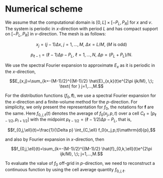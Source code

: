# Numerical scheme

We assume that the computational domain is $[0,L]\times[-P_L,P_R]$ for
$x$ and $v$. The system is periodic in $x$-direction with period $L$ and
has compact support on $[-P_L,P_R]$ in $v$-direction. The mesh is as
follows:
```math
x_j=(j-1)\Delta x,\ j=1,...,M,\ \Delta x=L/M, \ (M \text{ is odd)}
```

```math
p_{\ell-1} = (\ell-1)\Delta p-P_L,\  \ell=1,...,N, \ \Delta p=(P_L+P_L)/N.
```

We use the spectral Fourier expansion to
approximate $E_x$ as it is periodic in the $x$-direction,

```math
E_{x,j}=\sum_{k=-(M-1)/2}^{(M-1)/2} \hat{E}_{x,k}(t)e^{2\pi ijk/M}, \;\; \text{ for } j=1,...,M.
```

For the distribution functions $(f_0, {\mathbf f})$, we use a spectral
Fourier expansion for the $x$-direction and a finite-volume method for
the $p$-direction. For simplicity, we only present the representation
for $f_0$, the notations for ${\mathbf f}$ are the same. Here
$f_{0,j,\ell}(t)$ denotes the average of $f_0(x_j,p,t)$ over a cell
$C_\ell=[p_{\ell-1/2}, p_{l+1/2}]$ with the midpoint
$p_{\ell-1/2}=(\ell-1/2)\Delta p-P_L$, that is,

```math
f_{0,j,\ell}(t)=\frac{1}{\Delta p} \int_{C_\ell} f_0(x_j,p,t)\mathrm{d}{p},
```

and also by Fourier expansion in $x$-direction, then

```math
f_{0,j,\ell}(t)=\sum_{k=-(M-1)/2}^{(M-1)/2} \hat{f}_{0,k,\ell}(t)e^{2\pi ijk/M}, \;\; j=1,...,M.
```

To evaluate the value of $f_0$ off-grid in $p$-direction, we need to
reconstruct a continuous function by using the cell average quantity
$f_{0,j,\ell}$. 

